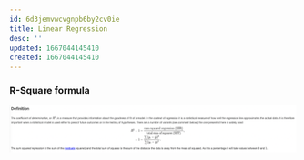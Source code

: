 ```yaml
---
id: 6d3jemvwcvgnpb6by2cv0ie
title: Linear Regression
desc: ''
updated: 1667044145410
created: 1667044145410
---
```



### R-Square formula

![Linear Regression](./assets/images/data-science-algos/supervised/linear-regression/r-square.png)